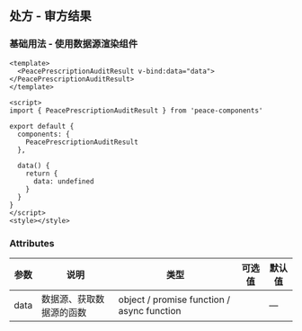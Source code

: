 ## 处方 - 审方结果

### 基础用法 - 使用数据源渲染组件

```vue
<template>
  <PeacePrescriptionAuditResult v-bind:data="data"></PeacePrescriptionAuditResult>
</template>

<script>
import { PeacePrescriptionAuditResult } from 'peace-components'

export default {
  components: {
    PeacePrescriptionAuditResult
  },

  data() {
    return {
      data: undefined
    }
  }
}
</script>
<style></style>
```

### Attributes

| 参数 | 说明                     | 类型                                       | 可选值 | 默认值 |
| ---- | ------------------------ | ------------------------------------------ | ------ | ------ |
| data | 数据源、获取数据源的函数 | object / promise function / async function |        | —      |
